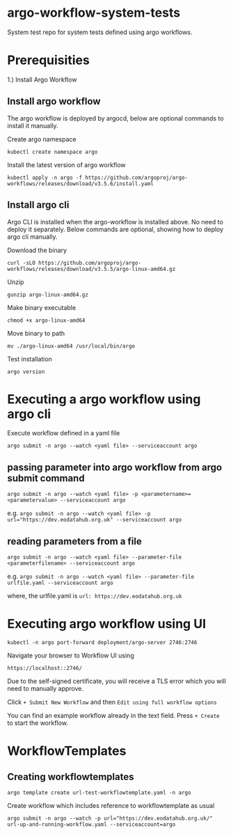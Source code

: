 # argo-workflow-system-tests
System test repo for system tests defined using  argo workflows.


# Prerequisities
1.) Install Argo Workflow

## Install argo workflow

The argo workflow is deployed by argocd, below are optional commands to install it manually.

Create argo namespace

`kubectl create namespace argo`

Install the latest version of argo workflow

`kubectl apply -n argo -f https://github.com/argoproj/argo-workflows/releases/download/v3.5.6/install.yaml`


## Install argo cli
Argo CLI is installed when the argo-workflow is installed above. No need to deploy it separately. Below commands are optional, showing how to deploy argo cli manually.

Download the binary

`curl -sLO https://github.com/argoproj/argo-workflows/releases/download/v3.5.5/argo-linux-amd64.gz`

Unzip

`gunzip argo-linux-amd64.gz`

Make binary executable

`chmod +x argo-linux-amd64`

Move binary to path

`mv ./argo-linux-amd64 /usr/local/bin/argo`

Test installation

`argo version`



# Executing a argo workflow using argo cli

Execute workflow defined in a yaml file

`argo submit -n argo --watch <yaml file> --serviceaccount argo`

## passing parameter into argo workflow from argo submit command

`argo submit -n argo --watch <yaml file> -p <parametername>=<parametervalue> --serviceaccount argo`

e.g.
`argo submit -n argo --watch <yaml file> -p url="https://dev.eodatahub.org.uk" --serviceaccount argo`

## reading parameters from a file

`argo submit -n argo --watch <yaml file> --parameter-file <parameterfilename> --serviceaccount argo`

e.g.
`argo submit -n argo --watch <yaml file> --parameter-file urlfile.yaml --serviceaccount argo`

where, the urlfile.yaml is
`url: https://dev.eodatahub.org.uk`


# Executing argo workflow using UI

`kubectl -n argo port-forward deployment/argo-server 2746:2746`

Navigate your browser to Workflow UI using 

`https://localhost::2746/`

Due to the self-signed certificate, you will receive a TLS error which you will need to manually approve.

Click `+ Submit New Workflow` and then `Edit using full workflow options`

You can find an example workflow already in the text field. Press `+ Create` to start the workflow.


# WorkflowTemplates

## Creating workflowtemplates

`argo template create url-test-workflowtemplate.yaml -n argo`

Create workflow which includes reference to workflowtemplate as usual 

`argo submit -n argo --watch -p url="https://dev.eodatahub.org.uk/" url-up-and-running-workflow.yaml --serviceaccount=argo`



